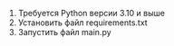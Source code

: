1. Требуется Python версии 3.10 и выше
2. Установить файл requirements.txt
3. Запустить файл main.py
